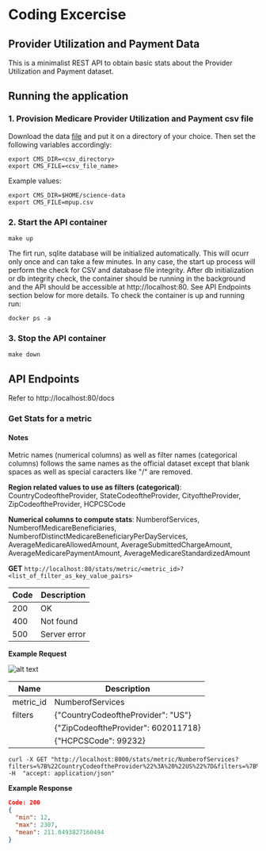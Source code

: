 # Coding Excercise
## Provider Utilization and Payment Data
This is a minimalist REST API to obtain basic stats about the Provider Utilization and Payment dataset.

## Running the application
### 1. Provision Medicare Provider Utilization and Payment csv file
Download the data [file](https://data.cms.gov/Medicare-Physician-Supplier/Medicare-Provider-Utilization-and-Payment-Data-Phy/fs4p-t5eq/data) and put it on a directory of your choice. 
Then set the following variables accordingly:
```
export CMS_DIR=<csv_directory>
export CMS_FILE=<csv_file_name>
```
Example values:
```
export CMS_DIR=$HOME/science-data
export CMS_FILE=mpup.csv
```

### 2. Start the API container
```
make up
```
The firt run, sqlite database will be initialized automatically. This will ocurr only once and can take a few minutes.
In any case, the start up process will perform the check for CSV and database file integrity. 
After db initialization or db integrity check, the container should be running in the background and the API should be accessible at http://localhost:80. See API Endpoints section below for more details.
To check the container is up and running run:
```
docker ps -a
```

### 3. Stop the API container
```
make down
```

## API Endpoints
Refer to http://localhost:80/docs

### Get Stats for a metric
#### Notes
Metric names (numerical columns) as well as filter names (categorical columns) follows the same names as the official dataset except that blank spaces as well as special caracters like "/" are removed.

**Region related values to use as filters (categorical)**: CountryCodeoftheProvider, StateCodeoftheProvider, CityoftheProvider, ZipCodeoftheProvider, HCPCSCode

**Numerical columns to compute stats**: NumberofServices, NumberofMedicareBeneficiaries, NumberofDistinctMedicareBeneficiaryPerDayServices, AverageMedicareAllowedAmount, AverageSubmittedChargeAmount, AverageMedicarePaymentAmount, AverageMedicareStandardizedAmount

**GET** `http://localhost:80/stats/metric/<metric_id>?<list_of_filter_as_key_value_pairs>`

| Code | Description  |
| ---- | ------------ |
| 200  | OK |
| 400  | Not found |
| 500  | Server error |

**Example Request**

![alt text](https://gist.githubusercontent.com/arllanos/ade072aa76cf53c358ed8504b62a460f/raw/9650017aaaad6e4e3fa3c0cea884a68a48ca99a9/science-api-gist.JPG "Stats request")

| Name | Description  |
| ---- | ------------ |
| metric_id  | NumberofServices |
| filters  | {"CountryCodeoftheProvider": "US"} |
|   | {"ZipCodeoftheProvider": 602011718} |
|   | {"HCPCSCode": 99232} |

```
curl -X GET "http://localhost:8000/stats/metric/NumberofServices?filters=%7B%22CountryCodeoftheProvider%22%3A%20%22US%22%7D&filters=%7B%22ZipCodeoftheProvider%22%3A%20602011718%7D&filters=%7B%22HCPCSCode%22%3A%2099232%7D" -H  "accept: application/json"
```

**Example Response**
```json
Code: 200
{
  "min": 12,
  "max": 2307,
  "mean": 211.0493827160494
}
```
